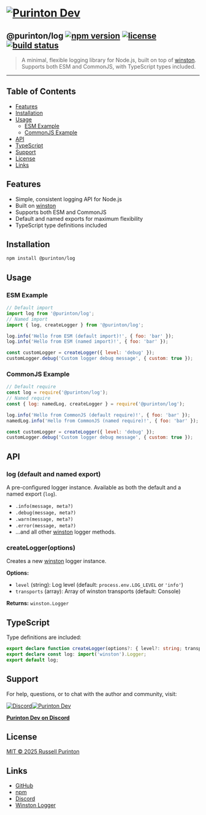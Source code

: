 # [![Purinton Dev](https://purinton.us/logos/brand.png)](https://discord.gg/QSBxQnX7PF)

## @purinton/log [![npm version](https://img.shields.io/npm/v/@purinton/log.svg)](https://www.npmjs.com/package/@purinton/log) [![license](https://img.shields.io/github/license/purinton/log.svg)](LICENSE) [![build status](https://github.com/purinton/log/actions/workflows/nodejs.yml/badge.svg)](https://github.com/purinton/log/actions)

> A minimal, flexible logging library for Node.js, built on top of [winston](https://github.com/winstonjs/winston). Supports both ESM and CommonJS, with TypeScript types included.

---

## Table of Contents

- [Features](#features)
- [Installation](#installation)
- [Usage](#usage)
  - [ESM Example](#esm-example)
  - [CommonJS Example](#commonjs-example)
- [API](#api)
- [TypeScript](#typescript)
- [Support](#support)
- [License](#license)
- [Links](#links)

## Features

- Simple, consistent logging API for Node.js
- Built on [winston](https://github.com/winstonjs/winston)
- Supports both ESM and CommonJS
- Default and named exports for maximum flexibility
- TypeScript type definitions included

## Installation

```bash
npm install @purinton/log
```

## Usage

### ESM Example

```js
// Default import
import log from '@purinton/log';
// Named import
import { log, createLogger } from '@purinton/log';

log.info('Hello from ESM (default import)!', { foo: 'bar' });
log.info('Hello from ESM (named import)!', { foo: 'bar' });

const customLogger = createLogger({ level: 'debug' });
customLogger.debug('Custom logger debug message', { custom: true });
```

### CommonJS Example

```js
// Default require
const log = require('@purinton/log');
// Named require
const { log: namedLog, createLogger } = require('@purinton/log');

log.info('Hello from CommonJS (default require)!', { foo: 'bar' });
namedLog.info('Hello from CommonJS (named require)!', { foo: 'bar' });

const customLogger = createLogger({ level: 'debug' });
customLogger.debug('Custom logger debug message', { custom: true });
```

## API

### log (default and named export)

A pre-configured logger instance. Available as both the default and a named export (`log`).

- `.info(message, meta?)`
- `.debug(message, meta?)`
- `.warn(message, meta?)`
- `.error(message, meta?)`
- ...and all other [winston](https://github.com/winstonjs/winston) logger methods.

### createLogger(options)

Creates a new [winston](https://github.com/winstonjs/winston) logger instance.

**Options:**

- `level` (string): Log level (default: `process.env.LOG_LEVEL` or `'info'`)
- `transports` (array): Array of winston transports (default: Console)

**Returns:** `winston.Logger`

## TypeScript

Type definitions are included:

```ts
export declare function createLogger(options?: { level?: string; transports?: any[]; }): import('winston').Logger;
export declare const log: import('winston').Logger;
export default log;
```

## Support

For help, questions, or to chat with the author and community, visit:

[![Discord](https://purinton.us/logos/discord_96.png)](https://discord.gg/QSBxQnX7PF)[![Purinton Dev](https://purinton.us/logos/purinton_96.png)](https://discord.gg/QSBxQnX7PF)

**[Purinton Dev on Discord](https://discord.gg/QSBxQnX7PF)**

## License

[MIT © 2025 Russell Purinton](LICENSE)

## Links

- [GitHub](https://github.com/purinton/log)
- [npm](https://www.npmjs.com/package/@purinton/log)
- [Discord](https://discord.gg/QSBxQnX7PF)
- [Winston Logger](https://github.com/winstonjs/winston)
